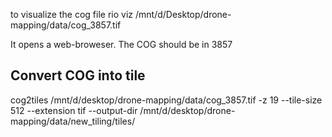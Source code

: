 

to visualize the cog file
rio viz /mnt/d/Desktop/drone-mapping/data/cog_3857.tif

It opens a web-broweser. The COG should be in 3857

## Convert COG into tile
cog2tiles /mnt/d/desktop/drone-mapping/data/cog_3857.tif -z 19 --tile-size 512 --extension tif --output-dir /mnt/d/desktop/drone-mapping/data/new_tiling/tiles/ 